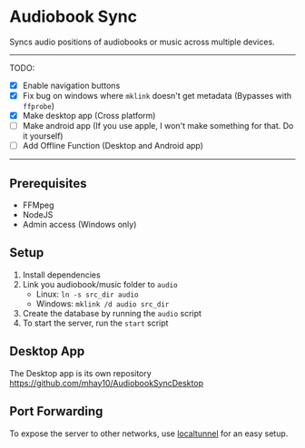 # Audiobook Sync

Syncs audio positions of audiobooks or music across multiple devices.

---

TODO:

- [x] Enable navigation buttons
- [x] Fix bug on windows where `mklink` doesn't get metadata (Bypasses with `ffprobe`)
- [x] Make desktop app (Cross platform)
- [ ] Make android app (If you use apple, I won't make something for that. Do it yourself)
- [ ] Add Offline Function (Desktop and Android app)

---

## Prerequisites

- FFMpeg
- NodeJS
- Admin access (Windows only)

## Setup

1. Install dependencies
2. Link you audiobook/music folder to `audio`
    - Linux: `ln -s src_dir audio`
    - Windows: `mklink /d audio src_dir`
3. Create the database by running the `audio` script
4. To start the server, run the `start` script

## Desktop App

The Desktop app is its own repository
https://github.com/mhay10/AudiobookSyncDesktop

## Port Forwarding

To expose the server to other networks, use [localtunnel](https://www.npmjs.com/package/localtunnel) for an easy setup.
